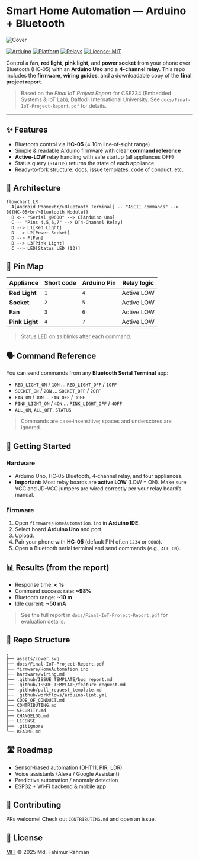 
# Smart Home Automation — Arduino + Bluetooth

![Cover](assets/cover.svg)

[![Arduino](https://img.shields.io/badge/Arduino-Uno-00979D?logo=arduino&logoColor=white)](#)
[![Platform](https://img.shields.io/badge/HC--05-Bluetooth-blue)](#)
[![Relays](https://img.shields.io/badge/Relays-4--Channel-orange)](#)
[![License: MIT](https://img.shields.io/badge/License-MIT-green.svg)](LICENSE)

Control a **fan**, **red light**, **pink light**, and **power socket** from your phone over Bluetooth (HC‑05) with an **Arduino Uno** and a **4‑channel relay**. This repo includes the **firmware**, **wiring guides**, and a downloadable copy of the **final project report**.

> Based on the *Final IoT Project Report* for CSE234 (Embedded Systems & IoT Lab), Daffodil International University. See `docs/Final-IoT-Project-Report.pdf` for details.

---

## ✨ Features

- Bluetooth control via **HC‑05** (≈ 10m line‑of‑sight range)
- Simple & readable Arduino firmware with clear **command reference**
- **Active‑LOW** relay handling with safe startup (all appliances OFF)
- Status query (`STATUS`) returns the state of each appliance
- Ready‑to‑fork structure: docs, issue templates, code of conduct, etc.

## 🧱 Architecture

```mermaid
flowchart LR
  A[Android Phone<br/>Bluetooth Terminal] -- "ASCII commands" --> B{{HC-05<br/>Bluetooth Module}}
  B <-- "Serial @9600" --> C[Arduino Uno]
  C -- "Pins 4,5,6,7" --> D[4-Channel Relay]
  D --> L1[Red Light]
  D --> L2[Power Socket]
  D --> F[Fan]
  D --> L3[Pink Light]
  C --> LED[Status LED (13)]
```

## 🔌 Pin Map

| Appliance     | Short code | Arduino Pin | Relay logic |
|---------------|------------|-------------|-------------|
| **Red Light** | `1`        | `4`         | Active LOW  |
| **Socket**    | `2`        | `5`         | Active LOW  |
| **Fan**       | `3`        | `6`         | Active LOW  |
| **Pink Light**| `4`        | `7`         | Active LOW  |

> Status LED on `13` blinks after each command.

## 🗣️ Command Reference

You can send commands from any **Bluetooth Serial Terminal** app:

- `RED_LIGHT_ON` / `1ON` … `RED_LIGHT_OFF` / `1OFF`
- `SOCKET_ON` / `2ON` … `SOCKET_OFF` / `2OFF`
- `FAN_ON` / `3ON` … `FAN_OFF` / `3OFF`
- `PINK_LIGHT_ON` / `4ON` … `PINK_LIGHT_OFF` / `4OFF`
- `ALL_ON`, `ALL_OFF`, `STATUS`

> Commands are case‑insensitive; spaces and underscores are ignored.

## 🚀 Getting Started

### Hardware
- Arduino Uno, HC‑05 Bluetooth, 4‑channel relay, and four appliances.
- **Important:** Most relay boards are **active LOW** (LOW = ON). Make sure VCC and JD-VCC jumpers are wired correctly per your relay board’s manual.

### Firmware
1. Open `firmware/HomeAutomation.ino` in **Arduino IDE**.
2. Select board **Arduino Uno** and port.
3. Upload.
4. Pair your phone with **HC‑05** (default PIN often `1234` or `0000`).
5. Open a Bluetooth serial terminal and send commands (e.g., `ALL_ON`).

## 📊 Results (from the report)

- Response time: **< 1s**
- Command success rate: **~98%**
- Bluetooth range: **~10 m**
- Idle current: **~50 mA**

> See the full report in `docs/Final-IoT-Project-Report.pdf` for evaluation details.

## 📂 Repo Structure

```
.
├── assets/cover.svg
├── docs/Final-IoT-Project-Report.pdf
├── firmware/HomeAutomation.ino
├── hardware/wiring.md
├── .github/ISSUE_TEMPLATE/bug_report.md
├── .github/ISSUE_TEMPLATE/feature_request.md
├── .github/pull_request_template.md
├── .github/workflows/arduino-lint.yml
├── CODE_OF_CONDUCT.md
├── CONTRIBUTING.md
├── SECURITY.md
├── CHANGELOG.md
├── LICENSE
├── .gitignore
└── README.md
```

## 🛣️ Roadmap

- Sensor‑based automation (DHT11, PIR, LDR)
- Voice assistants (Alexa / Google Assistant)
- Predictive automation / anomaly detection
- ESP32 + Wi‑Fi backend & mobile app

## 🤝 Contributing

PRs welcome! Check out `CONTRIBUTING.md` and open an issue.

## 🪪 License

[MIT](LICENSE) © 2025 Md. Fahimur Rahman
